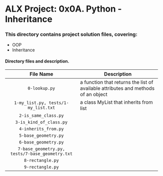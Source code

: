 # ALX Project: 0x0A. Python - Inheritance
### This directory contains project solution files, covering:
+ OOP
+ Inheritance
#### Directory files and description.
|File Name  |Description  |
|:-----------:|----------------------|
| `0-lookup.py` | a function that returns the list of available attributes and methods of an object |
| `1-my_list.py, tests/1-my_list.txt` | a class MyList that inherits from list |
| `2-is_same_class.py` |  |
| `3-is_kind_of_class.py` |  |
| `4-inherits_from.py` |  |
| `5-base_geometry.py` |  |
| `6-base_geometry.py` |  |
| `7-base_geometry.py, tests/7-base_geometry.txt` |  |
| `8-rectangle.py` |  |
| `9-rectangle.py` |  |
